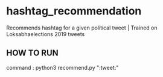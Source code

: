 # hashtag_recommendation
Recommends hashtag for a given political tweet | Trained on Loksabhaelections 2019 tweets 



## HOW TO RUN 

command : python3 recommend.py ":tweet:"
